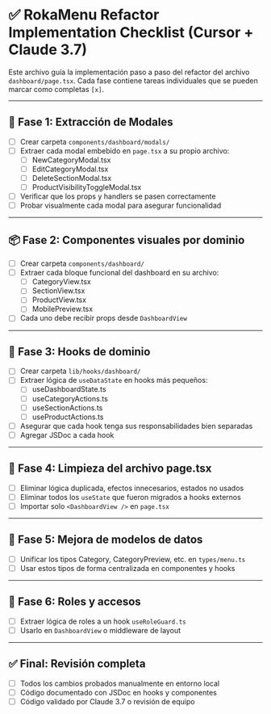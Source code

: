 # ✅ RokaMenu Refactor Implementation Checklist (Cursor + Claude 3.7)

Este archivo guía la implementación paso a paso del refactor del archivo `dashboard/page.tsx`.
Cada fase contiene tareas individuales que se pueden marcar como completas `[x]`.

---

## 🧱 Fase 1: Extracción de Modales

- [ ] Crear carpeta `components/dashboard/modals/`
- [ ] Extraer cada modal embebido en `page.tsx` a su propio archivo:
  - [ ] NewCategoryModal.tsx
  - [ ] EditCategoryModal.tsx
  - [ ] DeleteSectionModal.tsx
  - [ ] ProductVisibilityToggleModal.tsx
- [ ] Verificar que los props y handlers se pasen correctamente
- [ ] Probar visualmente cada modal para asegurar funcionalidad

---

## 📦 Fase 2: Componentes visuales por dominio

- [ ] Crear carpeta `components/dashboard/`
- [ ] Extraer cada bloque funcional del dashboard en su archivo:
  - [ ] CategoryView.tsx
  - [ ] SectionView.tsx
  - [ ] ProductView.tsx
  - [ ] MobilePreview.tsx
- [ ] Cada uno debe recibir props desde `DashboardView`

---

## 🧠 Fase 3: Hooks de dominio

- [ ] Crear carpeta `lib/hooks/dashboard/`
- [ ] Extraer lógica de `useDataState` en hooks más pequeños:
  - [ ] useDashboardState.ts
  - [ ] useCategoryActions.ts
  - [ ] useSectionActions.ts
  - [ ] useProductActions.ts
- [ ] Asegurar que cada hook tenga sus responsabilidades bien separadas
- [ ] Agregar JSDoc a cada hook

---

## 🧹 Fase 4: Limpieza del archivo page.tsx

- [ ] Eliminar lógica duplicada, efectos innecesarios, estados no usados
- [ ] Eliminar todos los `useState` que fueron migrados a hooks externos
- [ ] Importar solo `<DashboardView />` en `page.tsx`

---

## 📘 Fase 5: Mejora de modelos de datos

- [ ] Unificar los tipos Category, CategoryPreview, etc. en `types/menu.ts`
- [ ] Usar estos tipos de forma centralizada en componentes y hooks

---

## 🔐 Fase 6: Roles y accesos

- [ ] Extraer lógica de roles a un hook `useRoleGuard.ts`
- [ ] Usarlo en `DashboardView` o middleware de layout

---

## ✅ Final: Revisión completa

- [ ] Todos los cambios probados manualmente en entorno local
- [ ] Código documentado con JSDoc en hooks y componentes
- [ ] Código validado por Claude 3.7 o revisión de equipo